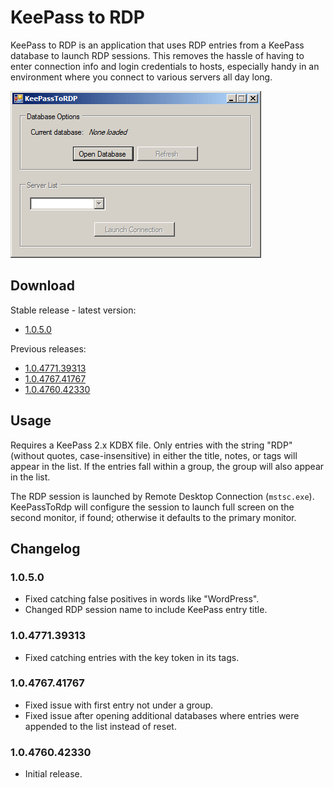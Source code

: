 KeePass to RDP
==============

KeePass to RDP is an application that uses RDP entries from a KeePass
database to launch RDP sessions. This removes the hassle of having to enter
connection info and login credentials to hosts, especially handy in an
environment where you connect to various servers all day long.

![Default window](https://github.com/tetsuo13/KeePassToRdp/raw/master/media/launch.png)

Download
--------

Stable release - latest version:

* [1.0.5.0](http://andreinicholson.com/project/keepasstordp/KeePassToRdp-1.0.5.0.zip)

Previous releases:

* [1.0.4771.39313](http://andreinicholson.com/project/keepasstordp/KeePassToRdp-1.0.4771.39313.zip)
* [1.0.4767.41767](http://andreinicholson.com/project/keepasstordp/KeePassToRdp-1.0.4767.41767.zip)
* [1.0.4760.42330](http://andreinicholson.com/project/keepasstordp/KeePassToRdp-1.0.4760.42330.zip)

Usage
-----

Requires a KeePass 2.x KDBX file. Only entries with the string "RDP" (without
quotes, case-insensitive) in either the title, notes, or tags will appear in
the list. If the entries fall within a group, the group will also appear in
the list.

The RDP session is launched by Remote Desktop Connection (`mstsc.exe`).
KeePassToRdp will configure the session to launch full screen on the second
monitor, if found; otherwise it defaults to the primary monitor.

Changelog
---------

### 1.0.5.0

- Fixed catching false positives in words like "WordPress".
- Changed RDP session name to include KeePass entry title.

### 1.0.4771.39313

- Fixed catching entries with the key token in its tags.

### 1.0.4767.41767

- Fixed issue with first entry not under a group.
- Fixed issue after opening additional databases where entries were appended
  to the list instead of reset.

### 1.0.4760.42330

- Initial release.
